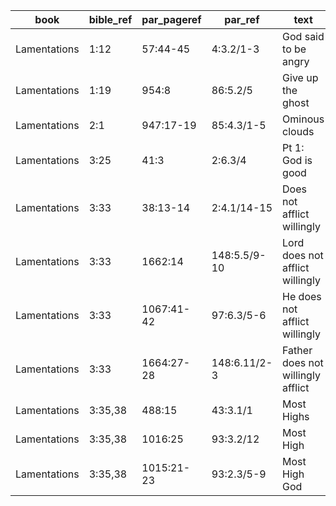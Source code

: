 <!--
https://urantia-book.org/urantiabook/bible_refs/Lamentations_1.html
bible_ref = Bible Chapter:Vers
par_pageref = UB 1st English Edition Page:Line
par_ref = UB Paper:Sec:Ppgh
type = See _readme
-->

| book         | bible_ref | par_pageref | par_ref      | text                              | type |
| ------------ | --------- | ----------- | ------------ | --------------------------------- | ---- |
| Lamentations | 1:12      | 57:44-45    | 4:3.2/1-3    | God said to be angry              | C    |
| Lamentations | 1:19      | 954:8       | 86:5.2/5     | Give up the ghost                 | R    |
| Lamentations | 2:1       | 947:17-19   | 85:4.3/1-5   | Ominous clouds                    | C    |
| Lamentations | 3:25      | 41:3        | 2:6.3/4      | Pt 1: God is good                 | R    |
| Lamentations | 3:33      | 38:13-14    | 2:4.1/14-15  | Does not afflict willingly        | R    |
| Lamentations | 3:33      | 1662:14     | 148:5.5/9-10 | Lord does not afflict willingly   | R    |
| Lamentations | 3:33      | 1067:41-42  | 97:6.3/5-6   | He does not afflict willingly     | R    |
| Lamentations | 3:33      | 1664:27-28  | 148:6.11/2-3 | Father does not willingly afflict | C    |
| Lamentations | 3:35,38   | 488:15      | 43:3.1/1     | Most Highs                        | C    |
| Lamentations | 3:35,38   | 1016:25     | 93:3.2/12    | Most High                         | C    |
| Lamentations | 3:35,38   | 1015:21-23  | 93:2.3/5-9   | Most High God                     | C    |
